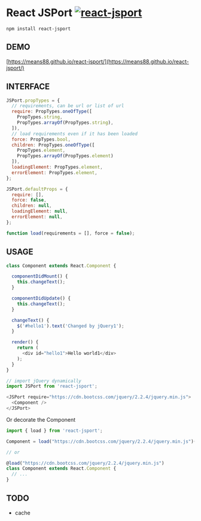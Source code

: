 React JSPort [![react-jsport](https://badge.fury.io/js/react-jsport.svg)](https://www.npmjs.com/package/react-jsport)
===

```
npm install react-jsport
```

DEMO
---
[https://means88.github.io/react-jsport/](https://means88.github.io/react-jsport/)

INTERFACE
---
```js
JSPort.propTypes = {
  // requirements, can be url or list of url
  require: PropTypes.oneOfType([
    PropTypes.string,
    PropTypes.arrayOf(PropTypes.string),
  ]),
  // load requirements even if it has been loaded
  force: PropTypes.bool,
  children: PropTypes.oneOfType([
    PropTypes.element,
    PropTypes.arrayOf(PropTypes.element)
  ]),
  loadingElement: PropTypes.element,
  errorElement: PropTypes.element,
};

JSPort.defaultProps = {
  require: [],
  force: false,
  children: null,
  loadingElement: null,
  errorElement: null,
};

function load(requirements = [], force = false);
```

USAGE
---

```js
class Component extends React.Component {

  componentDidMount() {
    this.changeText();
  }

  componentDidUpdate() {
    this.changeText();
  }

  changeText() {
    $('#hello1').text('Changed by jQuery1');
  }

  render() {
    return (
      <div id="hello1">Hello world1</div>
    );
  }
}

// import jQuery dynamically
import JSPort from 'react-jsport';

<JSPort require="https://cdn.bootcss.com/jquery/2.2.4/jquery.min.js">
  <Component />
</JSPort>
```

Or decorate the Component

```js
import { load } from 'react-jsport';

Component = load("https://cdn.bootcss.com/jquery/2.2.4/jquery.min.js")(Component);

// or

@load("https://cdn.bootcss.com/jquery/2.2.4/jquery.min.js")
class Component extends React.Component {
  // ...
}
```

TODO
---
- cache
